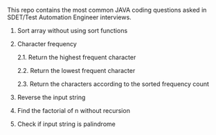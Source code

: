 This repo contains the most common JAVA coding questions asked in SDET/Test Automation Engineer interviews. 

1. Sort array without using sort functions
2. Character frequency

   2.1. Return the highest frequent character
   
   2.2. Return the lowest frequent character
   
   2.3. Return the characters according to the sorted frequency count
4. Reverse the input string
5. Find the factorial of n without recursion
6. Check if input string is palindrome
